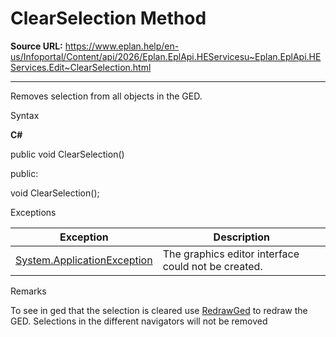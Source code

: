 # ClearSelection Method

**Source URL:** https://www.eplan.help/en-us/Infoportal/Content/api/2026/Eplan.EplApi.HEServicesu~Eplan.EplApi.HEServices.Edit~ClearSelection.html

---

Removes selection from all objects in the GED.

Syntax

**C#**



public void ClearSelection()

public:

void ClearSelection();


Exceptions

| Exception | Description |
| --- | --- |
| [System.ApplicationException](#) | The graphics editor interface could not be created. |

Remarks

To see in ged that the selection is cleared use [RedrawGed](Eplan.EplApi.HEServicesu~Eplan.EplApi.HEServices.Edit~RedrawGed.html) to redraw the GED. Selections in the different navigators will not be removed
